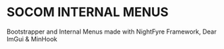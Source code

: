 # SOCOM INTERNAL MENUS  

Bootstrapper and Internal Menus made with NightFyre Framework, Dear ImGui & MinHook  
